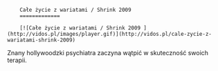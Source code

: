 
        Całe życie z wariatami / Shrink 2009 
        =============
        
        [![Całe życie z wariatami / Shrink 2009 ](http://vidos.pl/images/player.gif)](http://vidos.pl/cale-zycie-z-wariatami-shrink-2009)
        
        
 Znany hollywoodzki psychiatra zaczyna wątpić w skuteczność swoich terapii.
    